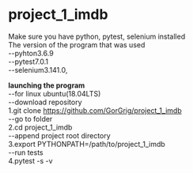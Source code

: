 # project_1_imdb
Make sure you have python, pytest, selenium installed<br/>
The version of the program that was used<br/>
--pyhton3.6.9<br/>
--pytest7.0.1<br/>
--selenium3.141.0,<br/>


**launching the program**<br/>
  --for linux ubuntu(18.04LTS)<br/>
  --download repository<br/>
1.git clone https://github.com/GorGrig/project_1_imdb<br/>
  --go to folder<br/>
2.cd project_1_imdb<br/>
  --append project root directory<br/>
3.export PYTHONPATH=/path/to/project_1_imdb<br/>
  --run tests<br/>
4.pytest -s -v<br/>

